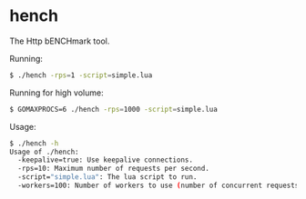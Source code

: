 
hench
=====

The Http bENCHmark tool.


Running:
```bash
$ ./hench -rps=1 -script=simple.lua
```

Running for high volume:
```bash
$ GOMAXPROCS=6 ./hench -rps=1000 -script=simple.lua
```

Usage:
```bash
$ ./hench -h
Usage of ./hench:
  -keepalive=true: Use keepalive connections.
  -rps=10: Maximum number of requests per second.
  -script="simple.lua": The lua script to run.
  -workers=100: Number of workers to use (number of concurrent requests).
```

